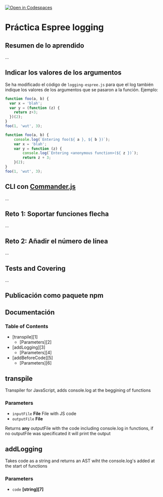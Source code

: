[![Open in Codespaces](https://classroom.github.com/assets/launch-codespace-f4981d0f882b2a3f0472912d15f9806d57e124e0fc890972558857b51b24a6f9.svg)](https://classroom.github.com/open-in-codespaces?assignment_repo_id=10273587)
# Práctica Espree logging

## Resumen de lo aprendido

...

## Indicar los valores de los argumentos

Se ha modificado el código de `logging-espree.js` para que el log también indique los valores de los argumentos que se pasaron a la función. 
Ejemplo:

```javascript
function foo(a, b) {
  var x = 'blah';
  var y = (function (z) {
    return z+3;
  })(2);
}
foo(1, 'wut', 3);
```

```javascript
function foo(a, b) {
    console.log(`Entering foo(${ a }, ${ b })`);
    var x = 'blah';
    var y = function (z) {
        console.log(`Entering <anonymous function>(${ z })`);
        return z + 3;
    }(2);
}
foo(1, 'wut', 3);
```

## CLI con [Commander.js](https://www.npmjs.com/package/commander)

...

## Reto 1: Soportar funciones flecha

...

## Reto 2: Añadir el número de línea

...

## Tests and Covering

...
## Publicación como paquete npm

## Documentación

<!-- Generated by documentation.js. Update this documentation by updating the source code. -->

### Table of Contents

*   [transpile][1]
    *   [Parameters][2]
*   [addLogging][3]
    *   [Parameters][4]
*   [addBeforeCode][5]
    *   [Parameters][6]

## transpile

Transpiler for JavaScript, adds console.log at the beggining of functions

### Parameters

*   `inputFile` **File** File with JS code
*   `outputFile` **File**&#x20;

Returns **any** outputFile with the code including console.log in functions, if no
outputFile was specificated it will print the output

## addLogging

Takes code as a string and returns an AST wiht the console.log's added
at the start of functions

### Parameters

*   `code` **[string][7]**&#x20;